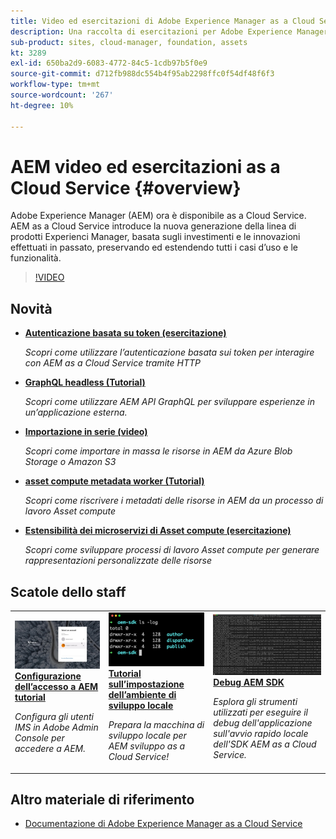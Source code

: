```yaml
---
title: Video ed esercitazioni di Adobe Experience Manager as a Cloud Service
description: Una raccolta di esercitazioni per Adobe Experience Manager (AEM) as a Cloud Service
sub-product: sites, cloud-manager, foundation, assets
kt: 3289
exl-id: 650ba2d9-6083-4772-84c5-1cdb97b5f0e9
source-git-commit: d712fb988dc554b4f95ab2298ffc0f54df48f6f3
workflow-type: tm+mt
source-wordcount: '267'
ht-degree: 10%

---
```


# AEM video ed esercitazioni as a Cloud Service {#overview}

Adobe Experience Manager (AEM) ora è disponibile as a Cloud Service. AEM as a Cloud Service introduce la nuova generazione della linea di prodotti Experienci Manager, basata sugli investimenti e le innovazioni effettuati in passato, preservando ed estendendo tutti i casi d’uso e le funzionalità.

>[!VIDEO](https://video.tv.adobe.com/v/31085/?quality=12&learn=on)

<div id="whats-new-section">

## Novità

* **[Autenticazione basata su token (esercitazione)](https://experienceleague.adobe.com/docs/experience-manager-learn/getting-started-with-aem-headless/authentication/overview.html)**

   *Scopri come utilizzare l’autenticazione basata sui token per interagire con AEM as a Cloud Service tramite HTTP*

* **[GraphQL headless (Tutorial)](https://experienceleague.adobe.com/docs/experience-manager-learn/getting-started-with-aem-headless/graphql/overview.html)**

   *Scopri come utilizzare AEM API GraphQL per sviluppare esperienze in un’applicazione esterna.*

* **[Importazione in serie (video)](./migration/bulk-import.md)**

   *Scopri come importare in massa le risorse in AEM da Azure Blob Storage o Amazon S3*

* **[asset compute metadata worker (Tutorial)](./asset-compute/advanced/metadata.md)**

   *Scopri come riscrivere i metadati delle risorse in AEM da un processo di lavoro Asset compute*

* **[Estensibilità dei microservizi di Asset compute (esercitazione)](./asset-compute/overview.md)**

   *Scopri come sviluppare processi di lavoro Asset compute per generare rappresentazioni personalizzate delle risorse*

</div>

<div id="recs-overview-body-1"></div>
<div id="recs-overview-body-2"></div>
<div id="recs-overview-body-3"></div>
<div id="recs-overview-body-4"></div>
<div id="recs-overview-body-5"></div>
<div id="recs-overview-body-6"></div>

<div id="staff-picks-section">

## Scatole dello staff

<table>
   <td>
      <a href="./accessing/overview.md">
      <img alt="Configurazione dell’accesso a AEM as a Cloud Service" src="./assets/overview/staff-pick__accessing.png"/>
      </a>
      <div>
         <a href="./accessing/overview.md">
         <strong>Configurazione dell’accesso a AEM tutorial</strong>
         </a>
      </div>
      <p>
         <em>Configura gli utenti IMS in Adobe Admin Console per accedere a AEM.</em>
      <p>
   </td>   
   <td>
      <a href="./local-development-environment/overview.md">
      <img alt="Tutorial sulla configurazione dell’ambiente di sviluppo locale" src="./assets/overview/staff-pick__local-development-environment-set-up.png"/>
      </a>
      <div>
         <a href="./local-development-environment/overview.md">
         <strong>Tutorial sull’impostazione dell’ambiente di sviluppo locale</strong>
         </a>
      </div>
      <p>
         <em>Prepara la macchina di sviluppo locale per AEM sviluppo as a Cloud Service!</em>
      <p>
   </td>   
   <td>
      <a href="./debugging/aem-sdk-local-quickstart/overview.md">
      <img alt="Eseguire il debug dell’avvio rapido locale AEM SDK" src="./assets/overview/staff-pick__debugging.png"/>
      </a>
      <div>
         <a href="./debugging/aem-sdk-local-quickstart/overview.md">
         <strong>Debug AEM SDK</strong>
         </a>
      </div>
      <p>
         <em>Esplora gli strumenti utilizzati per eseguire il debug dell'applicazione sull'avvio rapido locale dell'SDK AEM as a Cloud Service.</em>
      <p>
   </td>
</table>

</div>

## Altro materiale di riferimento

* [Documentazione di Adobe Experience Manager as a Cloud Service](https://experienceleague.adobe.com/docs/experience-manager-cloud-service/landing/home.html?lang=it)
